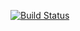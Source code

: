 [![Build Status](https://github.com/MolSSI-MDI/MDI_lammps2/workflows/CI/badge.svg)](https://github.com/MolSSI-MDI/MDI_lammps2/actions/runs/350161822)

